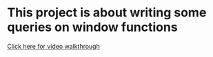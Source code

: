 # This project is about writing some queries on window functions

<a href="https://www.youtube.com/watch?v=SYeYmt71CtY">Click here for video walkthrough</a>

